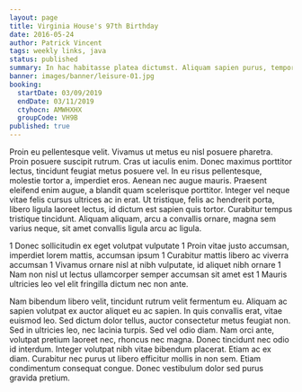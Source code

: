 ```yaml
---
layout: page
title: Virginia House's 97th Birthday
date: 2016-05-24
author: Patrick Vincent
tags: weekly links, java
status: published
summary: In hac habitasse platea dictumst. Aliquam sapien purus, tempor.
banner: images/banner/leisure-01.jpg
booking:
  startDate: 03/09/2019
  endDate: 03/11/2019
  ctyhocn: AMWHXHX
  groupCode: VH9B
published: true
---
```

Proin eu pellentesque velit. Vivamus ut metus eu nisl posuere pharetra. Proin posuere suscipit rutrum. Cras ut iaculis enim. Donec maximus porttitor lectus, tincidunt feugiat metus posuere vel. In eu risus pellentesque, molestie tortor a, imperdiet eros. Aenean nec augue mauris. Praesent eleifend enim augue, a blandit quam scelerisque porttitor. Integer vel neque vitae felis cursus ultrices ac in erat. Ut tristique, felis ac hendrerit porta, libero ligula laoreet lectus, id dictum est sapien quis tortor. Curabitur tempus tristique tincidunt. Aliquam aliquam, arcu a convallis ornare, magna sem varius neque, sit amet convallis ligula arcu ac ligula.

1 Donec sollicitudin ex eget volutpat vulputate
1 Proin vitae justo accumsan, imperdiet lorem mattis, accumsan ipsum
1 Curabitur mattis libero ac viverra accumsan
1 Vivamus ornare nisl at nibh vulputate, id aliquet nibh ornare
1 Nam non nisl ut lectus ullamcorper semper accumsan sit amet est
1 Mauris ultricies leo vel elit fringilla dictum nec non ante.

Nam bibendum libero velit, tincidunt rutrum velit fermentum eu. Aliquam ac sapien volutpat ex auctor aliquet eu ac sapien. In quis convallis erat, vitae euismod leo. Sed dictum dolor tellus, auctor consectetur metus feugiat non. Sed in ultricies leo, nec lacinia turpis. Sed vel odio diam. Nam orci ante, volutpat pretium laoreet nec, rhoncus nec magna. Donec tincidunt nec odio id interdum. Integer volutpat nibh vitae bibendum placerat. Etiam ac ex diam. Curabitur nec purus ut libero efficitur mollis in non sem. Etiam condimentum consequat congue. Donec vestibulum dolor sed purus gravida pretium.
